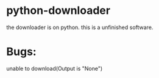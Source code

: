 # python-downloader
the downloader is on python.
this is a unfinished software.

# Bugs:
unable to download(Output is "None")
